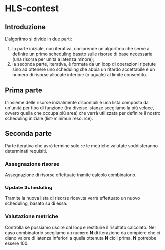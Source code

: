 # HLS-contest

## Introduzione

L'algoritmo si divide in due parti:

1) la parte iniziale, non iterativa, comprende un algoritmo che serve a definire un primo scheduling basato sulle risorse di base necessarie (una risorsa per unità a latenza minore);
2) la seconda parte, iterativa, è formata da un loop di operazioni ripetute sino ad ottenere uno scheduling che abbia un ritardo accettabile e un numero di risorse allocate inferiore (o uguale) al limite consentito.

## Prima parte

L'insieme delle risorse inizialmente disponibili è una lista composta da un'unità per tipo di funzione (tra diverse istanze scegliamo la più veloce, ovvero quella che occupa più area) che verrà utilizzata per definire il nostro scheduling iniziale (list-minimun resource).

## Seconda parte

Parte iterativa che avrà termine solo se le metriche valutate soddisferanno determinati requisiti.

### Assegnazione risorse

Assegnazione di risorse effettuate tramite calcolo combinatorio.

### Update Scheduling

Tramite la nuova lista di risorse ricevuta verrà effettuato un nuovo scheduling, basato su di essa.

### Valutazione metriche

Controlla se possiamo uscire dal loop e restituire il risultato calcolato. Nel caso combinatorio scegliamo un numero **N** di iterazione da compiere che ci diano valore di latenza inferiori a quella ottenuta **N** cicli prima. **N** potrebbe essere 100.
